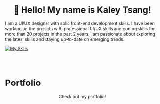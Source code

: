 <h1 align="center">👋 Hello! My name is Kaley Tsang! </h2>

<p>I am a UI/UX designer with solid front-end development skills. I have been working on the projects with professional UI/UX skills and coding skills for more than 20 projects in the past 2 years. I am passionate about exploring the latest skills and staying up-to-date on emerging trends.</p>


    
    

[![My Skills](https://skills.thijs.gg/icons?i=html,css,javascript,nodejs,react,figma&theme=dark)](https://skills.thijs.gg)

  
  
  
  <br><br>
</p>


<!--
**Kaley Tsang** is a ✨ _special_ ✨ repository because its `README.md` (this file) appears on your GitHub profile.

Here are some ideas to get you started:

- 🔭 I’m currently working on ...
- 🌱 I’m currently learning ...
- 👯 I’m looking to collaborate on ...
- 🤔 I’m looking for help with ...
- 💬 Ask me about ...
- 📫 How to reach me: ...
- 😄 Pronouns: ...
- ⚡ Fun fact: ...
-->

# Portfolio
<p align="center">
  Check out my portfolio! 
  <a href="https://kaleytsang.ca"></a>
</p>

